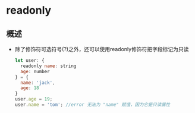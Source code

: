 # readonly

## 概述

+ 除了修饰符可选符号(?)之外，还可以使用readonly修饰符把字段标记为只读

  ```js
  let user: {
    readonly name: string
    age: number
  } = {
    name: 'jack',
    age: 18
  }
  user.age = 19;
  user.name = 'tom'; //error 无法为 "name" 赋值，因为它是只读属性
  ```
